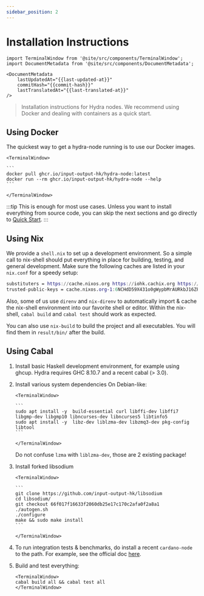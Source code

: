 ```yaml
---
sidebar_position: 2
---
```


# Installation Instructions

```mdx-code-block
import TerminalWindow from '@site/src/components/TerminalWindow';
import DocumentMetadata from '@site/src/components/DocumentMetadata';
```

```mdx-code-block
<DocumentMetadata
    lastUpdatedAt="{{last-updated-at}}"
    commitHash="{{commit-hash}}"
    lastTranslatedAt="{{last-translated-at}}"
/>
```

> Installation instructions for Hydra nodes. We recommend using Docker and dealing with containers as a quick start.

## Using Docker
The quickest way to get a hydra-node running is to use our Docker images.

````mdx-code-block
<TerminalWindow>

```
docker pull ghcr.io/input-output-hk/hydra-node:latest
docker run --rm ghcr.io/input-output-hk/hydra-node --help
```

</TerminalWindow>
````

:::tip
This is enough for most use cases. Unless you want to install everything from source code, you can skip the next sections and go directly to [Quick Start](/docs/getting-started/quickstart).
:::

## Using Nix

We provide a `shell.nix` to set up a development environment. So a simple call to nix-shell should put everything in place for building, testing, and general development.
Make sure the following caches are listed in your `nix.conf` for a speedy setup:

```nix title="nix.conf"
substituters = https://cache.nixos.org https://iohk.cachix.org https://hydra.iohk.io
trusted-public-keys = cache.nixos.org-1:6NCHdD59X431o0gWypbMrAURkbJ16ZPMQFGspcDShjY= iohk.cachix.org-1:DpRUyj7h7V830dp/i6Nti+NEO2/nhblbov/8MW7Rqoo= hydra.iohk.io:f/Ea+s+dFdN+3Y/G+FDgSq+a5NEWhJGzdjvKNGv0/EQ=
```

Also, some of us use `direnv` and `nix-direnv` to automatically import & cache the nix-shell environment into our favorite shell or editor.
Within the nix-shell, `cabal build` and `cabal test` should work as expected.

You can also use `nix-build` to build the project and all executables. You will find them in `result/bin/` after the build.

## Using Cabal

1. Install basic Haskell development environment, for example using ghcup. Hydra requires GHC 8.10.7 and a recent cabal (> 3.0).

1. Install various system dependencies On Debian-like:

    ````mdx-code-block
    <TerminalWindow>

    ```
    sudo apt install -y  build-essential curl libffi-dev libffi7 libgmp-dev libgmp10 libncurses-dev libncurses5 libtinfo5
    sudo apt install -y  libz-dev liblzma-dev libzmq3-dev pkg-config libtool
    ```

    </TerminalWindow>
    ````

    Do not confuse `lzma` with `liblzma-dev`, those are 2 existing package!

1. Install forked libsodium

    ````mdx-code-block
    <TerminalWindow>

    ```
    git clone https://github.com/input-output-hk/libsodium
    cd libsodium/
    git checkout 66f017f16633f2060db25e17c170c2afa0f2a8a1
    ./autogen.sh
    ./configure
    make && sudo make install
    ```

    </TerminalWindow>
    ````

1. To run integration tests & benchmarks, do install a recent `cardano-node` to the path. For example, see the official doc [here](https://developers.cardano.org/docs/get-started/installing-cardano-node).

1. Build and test everything:

    ```mdx-code-block
    <TerminalWindow>
    cabal build all && cabal test all
    </TerminalWindow>
    ```
